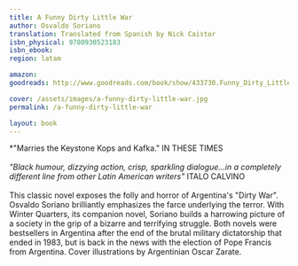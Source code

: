 ```yaml
---
title: A Funny Dirty Little War
author: Osvaldo Soriano
translation: Translated from Spanish by Nick Caistor
isbn_physical: 9780930523183
isbn_ebook: 
region: latam

amazon: 
goodreads: http://www.goodreads.com/book/show/433730.Funny_Dirty_Little_War

cover: /assets/images/a-funny-dirty-little-war.jpg
permalink: /a-funny-dirty-little-war

layout: book
---
```

*"Marries the Keystone Kops and Kafka." IN THESE TIMES
<br><br>
*"Black humour, dizzying action, crisp, sparkling dialogue…in a completely different line from other Latin American writers"* ITALO CALVINO
<br><br>
This classic novel exposes the folly and horror of Argentina's "Dirty War". Osvaldo Soriano brilliantly emphasizes the farce underlying the terror. With Winter Quarters, its companion novel, Soriano builds a harrowing picture of a society in the grip of a bizarre and terrifying struggle. Both novels were bestsellers in Argentina after the end of the brutal military dictatorship that ended in 1983, but is back in the news with the election of Pope Francis from Argentina. Cover illustrations by Argentinian Oscar Zarate.